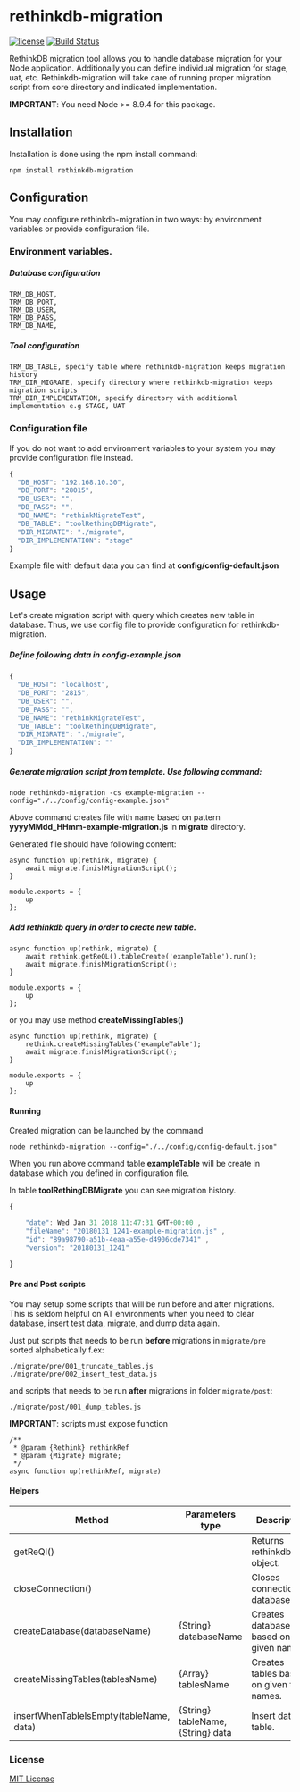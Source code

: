 # rethinkdb-migration
[![license](https://img.shields.io/github/license/mashape/apistatus.svg)]()
[![Build Status](https://travis-ci.org/FutureProcessing/rethinkdb-migration.svg?branch=master)](https://travis-ci.org/FutureProcessing/rethinkdb-migration)

RethinkDB migration tool allows you to handle database migration for your Node application.
Additionally you can define individual migration for stage, uat, etc.
Rethinkdb-migration will take care of running proper migration script from core directory and indicated implementation.

**IMPORTANT**: You need Node >= 8.9.4 for this package.

## Installation

Installation is done using the npm install command:
```
npm install rethinkdb-migration
```

## Configuration

You may configure rethinkdb-migration in two ways: by environment variables or provide configuration file.

### Environment variables.

##### Database configuration
```
TRM_DB_HOST,
TRM_DB_PORT,
TRM_DB_USER,
TRM_DB_PASS,
TRM_DB_NAME,
```
##### Tool configuration
```
TRM_DB_TABLE, specify table where rethinkdb-migration keeps migration history
TRM_DIR_MIGRATE, specify directory where rethinkdb-migration keeps migration scripts
TRM_DIR_IMPLEMENTATION, specify directory with additional implementation e.g STAGE, UAT
```

### Configuration file

If you do not want to add environment variables to your system you may provide configuration file instead.
```javascript
{
  "DB_HOST": "192.168.10.30",
  "DB_PORT": "28015",
  "DB_USER": "",
  "DB_PASS": "",
  "DB_NAME": "rethinkMigrateTest",
  "DB_TABLE": "toolRethingDBMigrate",
  "DIR_MIGRATE": "./migrate",
  "DIR_IMPLEMENTATION": "stage"
}
````
Example file with default data you can find at **config/config-default.json**

## Usage

Let's create migration script with query which creates new table in database.
Thus, we use config file to provide configuration for rethinkdb-migration.
##### Define following data in *config-example.json*
```javascript
{
  "DB_HOST": "localhost",
  "DB_PORT": "2815",
  "DB_USER": "",
  "DB_PASS": "",
  "DB_NAME": "rethinkMigrateTest",
  "DB_TABLE": "toolRethingDBMigrate",
  "DIR_MIGRATE": "./migrate",
  "DIR_IMPLEMENTATION": ""
}
````
##### Generate migration script from template. Use following command:

```
node rethinkdb-migration -cs example-migration --config="./../config/config-example.json"
```

Above command creates file with name based on pattern **yyyyMMdd_HHmm-example-migration.js** in **migrate** directory.

Generated file should have following content:

```javasctipt
async function up(rethink, migrate) {
    await migrate.finishMigrationScript();
}

module.exports = {
    up
};
```

##### Add rethinkdb query in order to create new table.

```javasctipt
async function up(rethink, migrate) {
    await rethink.getReQL().tableCreate('exampleTable').run();
    await migrate.finishMigrationScript();
}

module.exports = {
    up
};
```

or you may use method **createMissingTables()**

```javasctipt
async function up(rethink, migrate) {
    rethink.createMissingTables('exampleTable');
    await migrate.finishMigrationScript();
}

module.exports = {
    up
};
```

#### Running

Created migration can be launched by the command
```
node rethinkdb-migration --config="./../config/config-default.json"
```
When you run above command table **exampleTable** will be create in database which you defined in configuration file.

In table **toolRethingDBMigrate** you can see migration history.
```javascript
{

    "date": Wed Jan 31 2018 11:47:31 GMT+00:00 ,
    "fileName": "20180131_1241-example-migration.js" ,
    "id": "89a98790-a51b-4eaa-a55e-d4906cde7341" ,
    "version": "20180131_1241"

}
```

#### Pre and Post scripts

You may setup some scripts that will be run before and after migrations. This is seldom helpful on AT environments when you need to clear database, insert test data, migrate, and dump data again.

Just put scripts that needs to be run **before** migrations in `migrate/pre` sorted alphabetically f.ex: 
```
./migrate/pre/001_truncate_tables.js
./migrate/pre/002_insert_test_data.js
```
and scripts that needs to be run **after** migrations in folder `migrate/post`:
```
./migrate/post/001_dump_tables.js
```
**IMPORTANT**: scripts must expose function 
```
/**
 * @param {Rethink} rethinkRef
 * @param {Migrate} migrate;
 */
async function up(rethinkRef, migrate)
``` 

#### Helpers

Method | Parameters type | Description
---|---|---|
getReQl() | | Returns rethinkdbdash object.
closeConnection() | | Closes connection to database.
createDatabase(databaseName) | {String} databaseName | Creates database based on given name.
createMissingTables(tablesName) | {Array} tablesName | Creates tables based on given table names.
insertWhenTableIsEmpty(tableName, data) | {String} tableName, {String} data | Insert data to table.

### License
[MIT License](./LICENSE)
